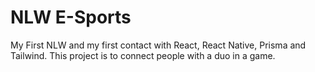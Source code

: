 # NLW E-Sports

My First NLW and my first contact with React, React Native, Prisma and Tailwind.
This project is to connect people with a duo in a game.

